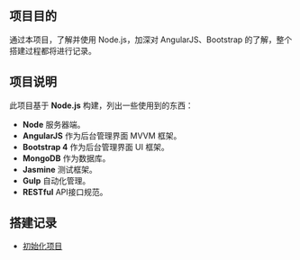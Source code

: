 ## 项目目的
通过本项目，了解并使用 Node.js，加深对 AngularJS、Bootstrap 的了解，整个搭建过程都将进行记录。
## 项目说明
此项目基于 **Node.js** 构建，列出一些使用到的东西：

 * **Node** 服务器端。
 * **AngularJS** 作为后台管理界面 MVVM 框架。
 * **Bootstrap 4** 作为后台管理界面 UI 框架。
 * **MongoDB** 作为数据库。
 * **Jasmine** 测试框架。
 * **Gulp** 自动化管理。
 * **RESTful** API接口规范。

## 搭建记录
 - [初始化项目](http://www.yuyanping.com/restaurant-management-system/init-project-step-one/)